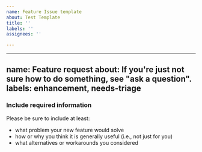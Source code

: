 ```yaml
---
name: Feature Issue template
about: Test Template
title: ''
labels: ''
assignees: ''

---
```


---
name: Feature request
about: If you're just not sure how to do something, see "ask a question".
labels: enhancement, needs-triage
---

### Include required information

Please be sure to include at least:

 - what problem your new feature would solve
 - how or why you think it is generally useful (i.e., not just for you)
 - what alternatives or workarounds you considered
